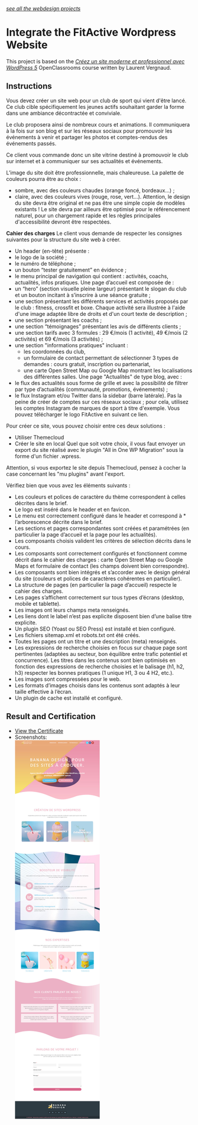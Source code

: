 *[see all the webdesign projects](https://github.com/s-manguy/projects/tree/main/webdesign)*

# Integrate the FitActive Wordpress Website
This project is based on the [*Créez un site moderne et professionnel avec WordPress 5*](https://openclassrooms.com/fr/courses/5489551-creez-un-site-moderne-et-professionnel-avec-wordpress-5) OpenClassrooms course written by Laurent Vergnaud.

## Instructions
Vous devez créer un site web pour un club de sport qui vient d'être lancé. Ce club cible spécifiquement les jeunes actifs souhaitant garder la forme dans une ambiance décontractée et conviviale.

Le club proposera ainsi de nombreux cours et animations. Il communiquera à la fois sur son blog et sur les réseaux sociaux pour promouvoir les événements à venir et partager les photos et comptes-rendus des événements passés.

Ce client vous commande donc un site vitrine destiné à promouvoir le club sur internet et à communiquer sur ses actualités et événements.

L’image du site doit être professionnelle, mais chaleureuse. La palette de couleurs pourra être au choix :
* sombre, avec des couleurs chaudes (orange foncé, bordeaux…) ;
* claire, avec des couleurs vives (rouge, rose, vert…).
Attention, le design du site devra être original et ne pas être une simple copie de modèles existants !
Le site devra par ailleurs être optimisé pour le référencement naturel, pour un chargement rapide et les règles principales d'accessibilité devront être respectées.

**Cahier des charges**
Le client vous demande de respecter les consignes suivantes pour la structure du site web à créer.
* Un header (en-tête) présente :
* le logo de la société ;
* le numéro de téléphone ;
* un bouton “tester gratuitement” en évidence ;
* le menu principal de navigation qui contient : activités, coachs, actualités, infos pratiques.
Une page d’accueil est composée de :
* un “hero” (section visuelle pleine largeur) présentant le slogan du club et un bouton incitant à s’inscrire à une séance gratuite ;
* une section présentant les différents services et activités proposés par le club : fitness, crossfit et boxe. Chaque activité sera illustrée à l'aide d'une image adaptée libre de droits et d'un court texte de description ;
* une section présentant les coachs ;
* une section “témoignages” présentant les avis de différents clients ;
* une section tarifs avec 3 formules : 29 €/mois (1 activité), 49 €/mois (2 activités) et 69 €/mois (3 activités) ;
* une section "informations pratiques" incluant :
  * les coordonnées du club,
  * un formulaire de contact permettant de sélectionner 3 types de demandes : cours gratuit, inscription ou partenariat,
  * une carte Open Street Map ou Google Map montrant les localisations des différentes salles. 
Une page "Actualités" de type blog, avec :
* le flux des actualités sous forme de grille et avec la possibilité de filtrer par type d’actualités (communauté, promotions, événements) ;
* le flux Instagram et/ou Twitter dans la sidebar (barre latérale). Pas la peine de créer de comptes sur ces réseaux sociaux ; pour cela, utilisez les comptes Instagram de marques de sport à titre d'exemple.
Vous pouvez télécharger le logo FitActive en suivant ce lien.

Pour créer ce site, vous pouvez choisir entre ces deux solutions :
* Utiliser Themecloud 
* Créer le site en local 
Quel que soit votre choix, il vous faut envoyer un export du site réalisé avec le plugin "All in One WP Migration" sous la forme d'un fichier .wpress.

Attention, si vous exportez le site depuis Themecloud, pensez à cocher la case concernant les "mu plugins" avant l'export.

Vérifiez bien que vous avez les éléments suivants :
* Les couleurs et polices de caractère du thème correspondent à celles décrites dans le brief.
* Le logo est inséré dans le header et en favicon.
* Le menu est correctement configuré dans le header et correspond à * l’arborescence décrite dans le brief.
* Les sections et pages correspondantes sont créées et paramétrées (en particulier la page d’accueil et la page pour les actualités).
* Les composants choisis valident les critères de sélection décrits dans le cours.
* Les composants sont correctement configurés et fonctionnent comme décrit dans le cahier des charges :  carte Open Street Map ou Google Maps et formulaire de contact (les champs doivent bien correspondre).
* Les composants sont bien intégrés et s’accorder avec le design général du site (couleurs et polices de caractères cohérentes en particulier).
* La structure de pages (en particulier la page d’accueil) respecte le cahier des charges.
* Les pages s’affichent correctement sur tous types d’écrans (desktop, mobile et tablette).
* Les images ont leurs champs meta renseignés.
* Les liens dont le label n’est pas explicite disposent bien d’une balise titre explicite.
* Un plugin SEO (Yoast ou SEO Press) est installé et bien configuré.
* Les fichiers sitemap.xml et robots.txt ont été créés.
* Toutes les pages ont un titre et une description (meta) renseignés.
* Les expressions de recherche choisies en focus sur chaque page sont pertinentes (adaptées au secteur, bon équilibre entre trafic potentiel et concurrence). Les titres dans les contenus sont bien optimisés en fonction des expressions de recherche choisies et le balisage (h1, h2, h3) respecter les bonnes pratiques (1 unique H1, 3 ou 4 H2, etc.).
* Les images sont compressées pour le web.
* Les formats d’images choisis dans les contenus sont adaptés à leur taille effective à l’écran.
* Un plugin de cache est installé et configuré.

## Result and Certification
* [View the Certificate](https://github.com/s-manguy/diploma/blob/main/PHP/certificate-wordpress-moderne-professionnel-9932423001.pdf)
* Screenshots:  
  ![desktop](https://github.com/s-manguy/projects/blob/main/webdesign/banana-design/banana-design_desktop_400.jpg)

